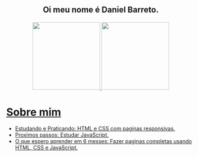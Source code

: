 ## <p align="center"> Oi meu nome é Daniel Barreto. </p>
<div align="center">
  <a href="https://github.com/DanielBARRET0">
  <img height="180em" src="https://github-readme-stats.vercel.app/api?username=DanielBarret0&show_icons=true&theme=dracula&include_all_commits=true&count_private=true"/>
  <img height="180em" src="https://github-readme-stats.vercel.app/api/top-langs/?username=DanielBarret0&layout=compact&langs_count=7&theme=dracula"/>
</div>
  
  # Sobre mim
  
  * Estudando e Praticando: HTML e CSS com paginas responsivas.
  * Proximos passos: Estudar JavaScript.
  * O que espero aprender em 6 messes: Fazer paginas completas usando HTML, CSS e JavaScript.
